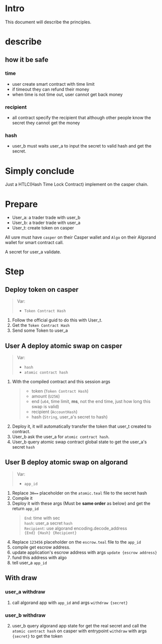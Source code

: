 # Intro

This document will describe the principles.

# describe

## how it be safe

### time

- user create smart contract with time limit
- if timeout they can refund their money
- when time is not time out, user cannot get back money

### recipient

- all contract specify the recipient that although other people know the secret they cannot get the money

### hash

- user_b must waits user_a to input the secret to valid hash and get the secret.

# Simply conclude

Just a HTLC(Hash Time Lock Contract) implement on the casper chain.

# Prepare

- User_a: a trader trade with user_b
- User_b: a trader trade with user_a
- User_t: create token on casper

All usre must have `casper` on their Casper wallet and `Algo` on their Algorand wallet for smart contract call.

A secret for user_a validate.

# Step

## Deploy token on casper

> Var:
>
> - `Token Contract Hash`

1. Follow the official guid to do this with User_t.
2. Get the `Token Contract Hash`
3. Send some Token to user_a

## User A deploy atomic swap on casper

> Var:
>
> - `hash`
> - `atomic contract hash`

1. With the compiled contract and this session args
   > - token (`Token Contract Hash`)
   > - amount (`U256`)
   > - end (`u64`, time limit, **ms**, not the end time, just how long this swap is valid)
   > - recipient (`AccountHash`)
   > - hash (`String`, user_a's secret to hash)
2. Deploy it, it will automatically transfer the token that user_t created to contract.
3. User_b ask the user_a for `atomic contract hash`.
4. User_b query atomic swap contract global state to get the user_a's secret `hash`

## User B deploy atomic swap on algorand

> Var:
>
> - `app_id`

1. Replace `3H==` placeholder on the `atomic.teal` file to the secret hash
2. Compile it
3. Deploy it with these args (Must be **same order** as below) and get the return `app_id`
   > `End`: time with sec \
   > `hash`: user_a secret `hash` \
   > `Recipient`: use algorand encoding.decode_address \
   > `{End} {Hash} {Recipient}`
4. Replace `123456` placeholder on the `escrow.teal` file to the `app_id`
5. compile get escrow address.
6. update application's escrow address with args `update {escrow address}`
7. fund this address with algo
8. tell user_a `app_id`

## With draw

### user_a withdraw

1. call algorand app with `app_id` and args `withdraw {secret}`

### user_b withdraw

2. user_b query algorand app state for get the real secret and call the `atomic contract hash` on casper with entrypoint `withdraw` with args `{secret}` to get the token

